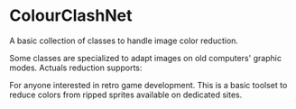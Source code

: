 # ColourClashNet
A basic collection of classes to handle image color reduction.

Some classes are specialized to adapt images on old computers' graphic modes.
Actuals reduction supports:


For anyone interested in retro game development.
This is a basic toolset to reduce colors from ripped sprites available on dedicated sites.




